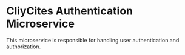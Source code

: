 # CliyCites Authentication Microservice

This microservice is responsible for handling user authentication and authorization.
